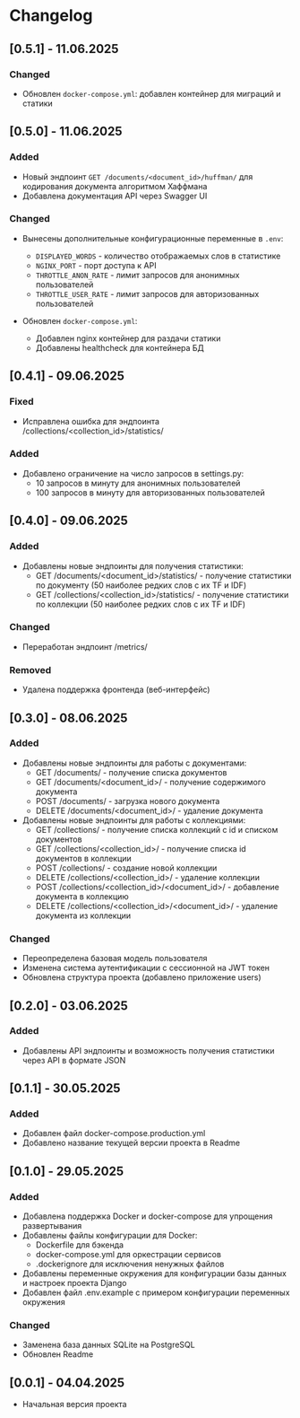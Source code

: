# Changelog

## [0.5.1] - 11.06.2025

### Changed
- Обновлен `docker-compose.yml`: добавлен контейнер для миграций и статики 

## [0.5.0] - 11.06.2025

### Added
- Новый эндпоинт `GET /documents/<document_id>/huffman/` для кодирования документа алгоритмом Хаффмана
- Добавлена документация API через Swagger UI

### Changed
- Вынесены дополнительные конфигурационные переменные в `.env`:
  - `DISPLAYED_WORDS` - количество отображаемых слов в статистике
  - `NGINX_PORT` - порт доступа к API
  - `THROTTLE_ANON_RATE` - лимит запросов для анонимных пользователей
  - `THROTTLE_USER_RATE` - лимит запросов для авторизованных пользователей

- Обновлен `docker-compose.yml`:
  - Добавлен nginx контейнер для раздачи статики
  - Добавлены healthcheck для контейнера БД


## [0.4.1] - 09.06.2025

### Fixed
- Исправлена ошибка для эндпоинта /collections/<collection_id>/statistics/

### Added
- Добавлено ограничение на число запросов в settings.py:
  - 10 запросов в минуту для анонимных пользователей
  - 100 запросов в минуту для авторизованных пользователей

## [0.4.0] - 09.06.2025

### Added
- Добавлены новые эндпоинты для получения статистики:
  - GET /documents/<document_id>/statistics/ - получение статистики по документу (50 наиболее редких слов с их TF и IDF)
  - GET /collections/<collection_id>/statistics/ - получение статистики по коллекции (50 наиболее редких слов с их TF и IDF)

### Changed
- Переработан эндпоинт /metrics/

### Removed
- Удалена поддержка фронтенда (веб-интерфейс)

## [0.3.0] - 08.06.2025

### Added
- Добавлены новые эндпоинты для работы с документами:
  - GET /documents/ - получение списка документов
  - GET /documents/<document_id>/ - получение содержимого документа
  - POST /documents/ - загрузка нового документа
  - DELETE /documents/<document_id>/ - удаление документа
- Добавлены новые эндпоинты для работы с коллекциями:
  - GET /collections/ - получение списка коллекций с id и списком документов
  - GET /collections/<collection_id>/ - получение списка id документов в коллекции
  - POST /collections/ - создание новой коллекции
  - DELETE /collections/<collection_id>/ - удаление коллекции
  - POST /collections/<collection_id>/<document_id>/ - добавление документа в коллекцию
  - DELETE /collections/<collection_id>/<document_id>/ - удаление документа из коллекции

### Changed
- Переопределена базовая модель пользователя
- Изменена система аутентификации с сессионной на JWT токен
- Обновлена структура проекта (добавлено приложение users)

## [0.2.0] - 03.06.2025

### Added
- Добавлены API эндпоинты и возможность получения статистики через API в формате JSON

## [0.1.1] - 30.05.2025

### Added
- Добавлен файл docker-compose.production.yml
- Добавлено название текущей версии проекта в Readme

## [0.1.0] - 29.05.2025

### Added
- Добавлена поддержка Docker и docker-compose для упрощения развертывания
- Добавлены файлы конфигурации для Docker:
  - Dockerfile для бэкенда
  - docker-compose.yml для оркестрации сервисов
  - .dockerignore для исключения ненужных файлов
- Добавлены переменные окружения для конфигурации базы данных и настроек проекта Django
- Добавлен файл .env.example с примером конфигурации переменных окружения

### Changed
- Заменена база данных SQLite на PostgreSQL
- Обновлен Readme

## [0.0.1] - 04.04.2025
- Начальная версия проекта
